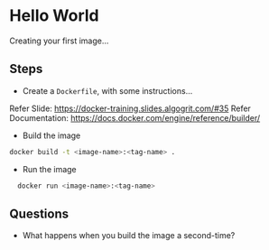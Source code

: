 # Hello World

Creating your first image...

## Steps

* Create a `Dockerfile`, with some instructions...

Refer Slide: https://docker-training.slides.algogrit.com/#35
Refer Documentation: https://docs.docker.com/engine/reference/builder/

* Build the image

```bash
docker build -t <image-name>:<tag-name> .
```

* Run the image

```bash
  docker run <image-name>:<tag-name>
```

## Questions

* What happens when you build the image a second-time?
